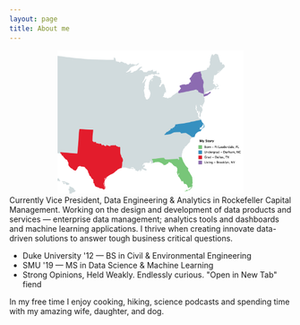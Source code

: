 ```yaml
---
layout: page
title: About me
---
```


<div id="aboutme-section">
	<div class = "about-item">
		  <center><div class="mymap"><img src="/assets/img/mymap.png" width="66%"></div></center>
	</div>
	<div class = "about-item">
		<div class="about-icon">
			<i class="fas fa-briefcase"></i>
		</div>
    	<div class="about-text">
            Currently Vice President, Data Engineering & Analytics in Rockefeller Capital Management. Working on the design and development of data products and services &mdash; enterprise data management; analytics tools and dashboards and machine learning applications. I thrive when creating innovate data-driven solutions to answer tough business critical questions.
    	</div>
	</div>
	<div class = "about-item">
		<div class="about-icon">
			<i class="fas fa-university"></i>
		</div>    	
		<div class="about-text">
		<ul>
			<li>Duke University '12 &mdash; BS in Civil & Environmental Engineering</li>
			<li>SMU '19 &mdash; MS in Data Science & Machine Learning</li>
			<li>Strong Opinions, Held Weakly. Endlessly curious. "Open in New Tab" fiend</li>
		</ul>
    	</div>
	</div>
	<div class = "about-item">
		<div class="about-icon">
			<i class="fas fa-heart"></i>
		</div>    	
		<div class="about-text">
            In my free time I enjoy cooking, hiking, science podcasts and spending time with my amazing wife, daughter, and dog.
    	</div>
	</div>
</div>
